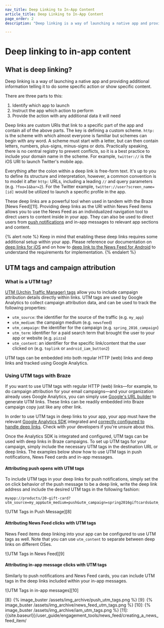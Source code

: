 ```yaml
---
nav_title: Deep Linking to In-App Content
article_title: Deep Linking to In-App Content
page_order: 2
description: "Deep linking is a way of launching a native app and providing additional information telling it to do some specific action or show specific content. This reference article covers how to deep-link in your in-app message content."

---
```


# Deep linking to in-app content

## What is deep linking?

Deep linking is a way of launching a native app and providing additional information telling it to do some specific action or show specific content.

There are three parts to this:

1. Identify which app to launch
2. Instruct the app which action to perform
3. Provide the action with any additional data it will need

Deep links are custom URIs that link to a specific part of the app and contain all of the above parts. The key is defining a custom scheme. `http:` is the scheme with which almost everyone is familiar but schemes can begin with any word. A scheme must start with a letter, but can then contain letters, numbers, plus-signs, minus-signs or dots. Practically speaking, there is no central registry to prevent conflicts, so it is a best practice to include your domain name in the scheme. For example, `twitter://` is the iOS URI to launch Twitter's mobile app.

Everything after the colon within a deep link is free-form text. It's up to you to define its structure and interpretation, however, a common convention is to model it after `http:` URLs, including a leading `//` and query parameters (e.g. `?foo=1&bar=2`). For the Twitter example, `twitter://user?screen_name=[id]` would be utilized to launch a specific profile in the app.

These deep links are a powerful tool when used in tandem with the Braze [News Feed][11]. Providing deep links as the URI within News Feed items allows you to use the News Feed as an individualized navigation tool to direct users to content inside in your app. They can also be used to direct users from [push notifications][1] and in-app messages to relevant app sections and content.

{% alert note %}
Keep in mind that enabling these deep links requires some additional setup within your app. Please reference our documentation on [deep links for iOS]({{site.baseurl}}/developer_guide/platform_integration_guides/ios/advanced_use_cases/linking/#deep-links) and on how to [deep link to the News Feed for Android]({{site.baseurl}}/developer_guide/platform_integration_guides/android/advanced_use_cases/deep_linking/#Android_Deep_Advance) to understand the requirements for implementation.
{% endalert %}

## UTM tags and campaign attribution

### What is a UTM tag?

[UTM (Urchin Traffic Manager) tags][4] allow you to include campaign attribution details directly within links. UTM tags are used by Google Analytics to collect campaign attribution data, and can be used to track the following properties:

- `utm_source`: the identifier for the source of the traffic (e.g. `my_app`)
- `utm_medium`: the campaign medium (e.g. `newsfeed`)
- `utm_campaign`: the identifier for the campaign (e.g. `spring_2016_campaign`)
- `utm_term`: identifier for a paid search term that brought the user to your app or website (e.g. `pizza`)
- `utm_content`: an identifier for the specific link/content that the user clicked on (e.g. `toplink` or `android_iam_button2`)

UTM tags can be embedded into both regular HTTP (web) links and deep links and tracked using Google Analytics.

### Using UTM tags with Braze

If you want to use UTM tags with regular HTTP (web) links—for example, to do campaign attribution for your email campaigns—and your organization already uses Google Analytics, you can simply use [Google's URL builder][6] to generate UTM links. These links can be readily embedded into Braze campaign copy just like any other link.

In order to use UTM tags in deep links to your app, your app must have the relevant [Google Analytics SDK][5] integrated and [correctly configured to handle deep links][7]. Check with your developers if you're unsure about this.

Once the Analytics SDK is integrated and configured, UTM tags can be used with deep links in Braze campaigns. To set up UTM tags for your campaign, simply include the necessary UTM tags in the destination URL or deep links. The examples below show how to use UTM tags in push notifications, News Feed cards and in-app messages.

#### Attributing push opens with UTM tags

To include UTM tags in your deep links for push notifications, simply set the on click behavior of the push message to be a deep link, write the deep link address and include the desired UTM tags in the following fashion:

```
myapp://products/20-gift-card?utm_source=my_app&utm_medium=push&utm_campaign=spring2016giftcards&utm_content=ios_deeplink
```

![UTM Tags in Push Message][8]

#### Attributing News Feed clicks with UTM tags

News Feed items deep linking into your app can be configured to use UTM tags as well. Note that you can use `utm_content` to separate between deep links on different OSes.

![UTM Tags in News Feed][9]

#### Attributing in-app message clicks with UTM tags

Similarly to push notifications and News Feed cards, you can include UTM tags in the deep links included within your in-app messages.

![UTM Tags in in-app messages][10]

[1]: {{site.baseurl}}/developer_guide/platform_integration_guides/ios/push_notifications/integration/
[2]: {{site.baseurl}}/developer_guide/platform_integration_guides/ios/advanced_use_cases/linking/#deep-links
[3]: {{site.baseurl}}/developer_guide/platform_integration_guides/android/advanced_use_cases/deep_linking/#Android_Deep_Advance
[4]: https://support.google.com/analytics/answer/1033863?hl=en
[5]: https://developers.google.com/analytics/devguides/collection/
[6]: https://support.google.com/analytics/answer/1033867
[7]: https://developers.google.com/analytics/solutions/mobile-campaign-deep-link
[8]: {% image_buster /assets/img_archive/push_utm_tags.png %}
[9]: {% image_buster /assets/img_archive/news_feed_utm_tags.png %}
[10]: {% image_buster /assets/img_archive/iam_utm_tags.png %}
[11]: {{site.baseurl}}/user_guide/engagement_tools/news_feed/creating_a_news_feed_item/
